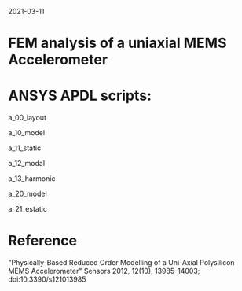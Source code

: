 2021-03-11

# FEM analysis of a uniaxial MEMS Accelerometer

# ANSYS APDL scripts:

a_00_layout

a_10_model

a_11_static

a_12_modal

a_13_harmonic

a_20_model

a_21_estatic


# Reference
"Physically-Based Reduced Order Modelling of a Uni-Axial Polysilicon MEMS Accelerometer" Sensors 2012, 12(10), 13985-14003; doi:10.3390/s121013985
